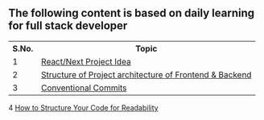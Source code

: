## The following content is based on daily learning for full stack developer
<table>
<tr> 
<th>S.No.</th>
<th>Topic</th>
</tr>

<tr>
<td>1</td>
<td> <a href="https://github.com/Mohit888-R/Full-Stack-Learning/blob/main/projectIdeas.md"> React/Next Project Idea </td>
</tr>

<tr>
<td>2</td>
<td> <a href="https://github.com/Mohit888-R/Full-Stack-Learning/blob/main/Structure_Of_Project_File.md"> Structure of Project architecture of Frontend & Backend </a> </td>
</tr>

<tr>
<td>3</td>
<td> <a href="https://github.com/Mohit888-R/Full-Stack-Learning/blob/main/conventional_commits.md"> Conventional Commits </a> </td>
</tr>
</table>


<tr>
<td>4</td>
<td> <a href="https://github.com/Mohit888-R/Full-Stack-Learning/blob/main/codeReadability.md"> How to Structure Your Code for Readability </a> </td>
</tr>
</table>
